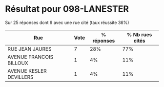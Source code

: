 # Résultat pour 098-LANESTER

Sur 25 réponses dont 9 avec une rue cité (taux réussite 36%)

| Rue | Vote | % réponses | % Nb rues cités|
|-----|------|------------|----------------|
| RUE JEAN JAURES | 7 | 28% | 77%|
| AVENUE FRANCOIS BILLOUX | 1 | 4% | 11%|
| AVENUE KESLER DEVILLERS | 1 | 4% | 11%|
